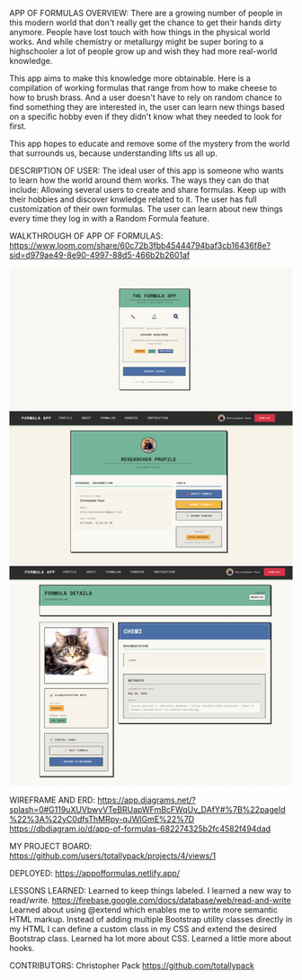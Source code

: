 APP OF FORMULAS
OVERVIEW:
There are a growing number of people in this modern world that don't really get the chance to get their hands dirty anymore. People have lost touch with how things in the physical world works. And while chemistry or metallurgy might be super boring to a highschooler a lot of people grow up and wish they had more real-world knowledge.

This app aims to make this knowledge more obtainable. Here is a compilation of working formulas that range from how to make cheese to how to brush brass. And a user doesn't have to rely on random chance to find something they are interested in, the user can learn new things based on a specific hobby even if they didn't know what they needed to look for first.

This app hopes to educate and remove some of the mystery from the world that surrounds us, because understanding lifts us all up.

DESCRIPTION OF USER:
The ideal user of this app is someone who wants to learn how the world around them works. The ways they can do that include:
Allowing several users to create and share formulas.
Keep up with their hobbies and discover knwledge related to it.
The user has full customization of their own formulas.
The user can learn about new things every time they log in with a Random Formula feature.

WALKTHROUGH OF APP OF FORMULAS:
https://www.loom.com/share/60c72b3fbb45444794baf3cb16436f8e?sid=d979ae49-8e90-4997-88d5-466b2b2601af

![1st screenshot](public/images/mvp1.png)
![2nd screenshot](public/images/mvp2.png)
![3rd screenshot](public/images/mvp3.png)

WIREFRAME AND ERD:
https://app.diagrams.net/?splash=0#G119uXUVbwyVTeBRUapWFmBcFWqUv_DAfY#%7B%22pageId%22%3A%22yC0dfsThMRpy-qJWlGmE%22%7D
https://dbdiagram.io/d/app-of-formulas-682274325b2fc4582f494dad

MY PROJECT BOARD:
https://github.com/users/totallypack/projects/4/views/1

DEPLOYED:
https://appofformulas.netlify.app/

LESSONS LEARNED:
Learned to keep things labeled.
I learned a new way to read/write. https://firebase.google.com/docs/database/web/read-and-write
Learned about using @extend which enables me to write more semantic HTML markup. Instead of adding multiple Bootstrap utility classes directly in my HTML I can define a custom class in my CSS and extend the desired Bootstrap class.
Learned ha lot more about CSS.
Learned a little more about hooks.

CONTRIBUTORS:
Christopher Pack https://github.com/totallypack
